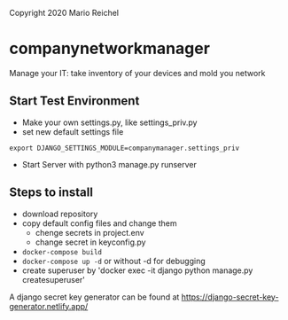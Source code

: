 Copyright 2020 Mario Reichel

# companynetworkmanager
Manage your IT: take inventory of your devices and mold you network

## Start Test Environment

* Make your own settings.py, like settings_priv.py
* set new default settings file

`export DJANGO_SETTINGS_MODULE=companymanager.settings_priv`
* Start Server with python3 manage.py runserver

## Steps to install
* download repository
* copy default config files and change them
    *  chenge secrets in project.env
    * change secret in keyconfig.py
* `docker-compose build`
* `docker-compose up -d`
    or without -d for debugging
* create superuser by 'docker exec -it django python manage.py createsuperuser'

A django secret key generator can be found at https://django-secret-key-generator.netlify.app/ 
